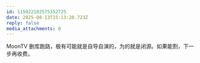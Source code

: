 ```yaml
---
id: 115022102575352725
date: 2025-08-13T15:13:20.723Z
reply: false
media_attachments: 0
---
```


MoonTV 删库跑路，极有可能就是自导自演的，为的就是闭源。如果能割，下一步再收费。

